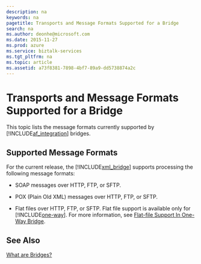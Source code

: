```yaml
---
description: na
keywords: na
pagetitle: Transports and Message Formats Supported for a Bridge
search: na
ms.author: deonhe@microsoft.com
ms.date: 2015-11-27
ms.prod: azure
ms.service: biztalk-services
ms.tgt_pltfrm: na
ms.topic: article
ms.assetid: a73f8381-7898-4bf7-89a9-dd5738874a2c
---
```

# Transports and Message Formats Supported for a Bridge
This topic lists the message formats currently supported by [!INCLUDE[af_integration](/Token/af_integration_md.md)] bridges.

## Supported Message Formats
For the current release, the [!INCLUDE[xml_bridge](/Token/xml_bridge_md.md)] supports processing the following message formats:

- SOAP messages over HTTP, FTP, or SFTP.

- POX (Plain Old XML) messages over HTTP, FTP, or SFTP.

- Flat files over HTTP, FTP, or SFTP. Flat file support is available only for [!INCLUDE[one-way](/Token/one-way_md.md)]. For more information, see [Flat-file Support In One-Way Bridge](/Topic/Flat-file_Support_In_One-Way_Bridge.md).

## See Also
[What are Bridges?](/Topic/What_are_Bridges_.md)


